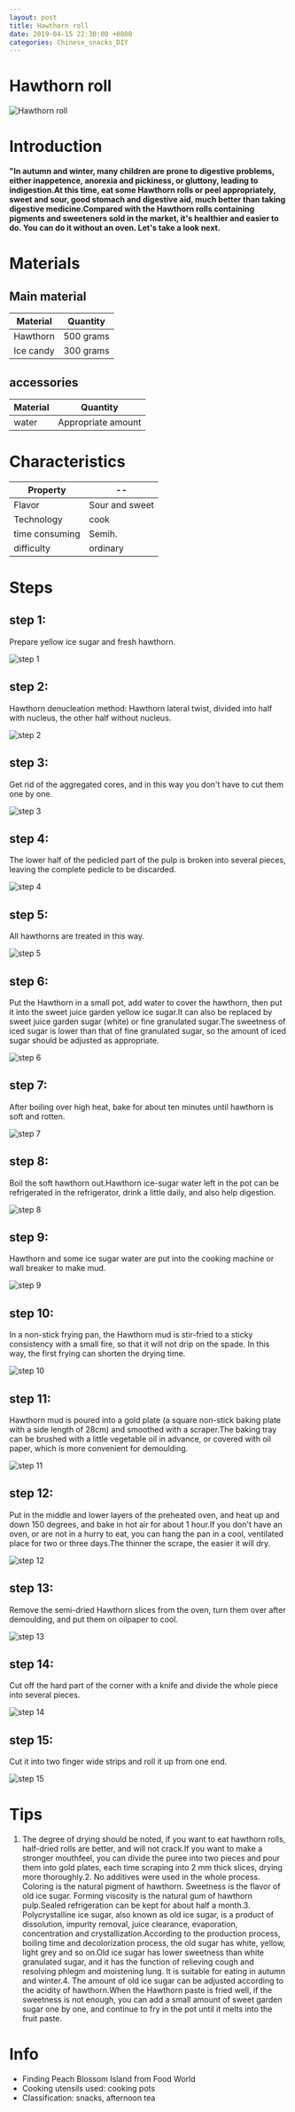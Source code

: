 ```yaml
---
layout: post
title: Hawthorn roll
date: 2019-04-15 22:30:00 +0800
categories: Chinese_snacks_DIY
---
```


# Hawthorn roll

![Hawthorn roll]({{site.baseurl}}/img/427056/427056.jpg)

# Introduction

**"In autumn and winter, many children are prone to digestive problems, either inappetence, anorexia and pickiness, or gluttony, leading to indigestion.At this time, eat some Hawthorn rolls or peel appropriately, sweet and sour, good stomach and digestive aid, much better than taking digestive medicine.Compared with the Hawthorn rolls containing pigments and sweeteners sold in the market, it's healthier and easier to do. You can do it without an oven. Let's take a look next.**

# Materials


## Main material

Material|Quantity
--|--
Hawthorn|500 grams
Ice candy|300 grams

## accessories

Material|Quantity
--|--
water|Appropriate amount

# Characteristics

Property|--
--|--
Flavor|Sour and sweet
Technology|cook
time consuming|Semih.
difficulty|ordinary

# Steps

## step 1:

Prepare yellow ice sugar and fresh hawthorn.

![step 1]({{site.baseurl}}/img/427056/1.jpg)

## step 2:

Hawthorn denucleation method: Hawthorn lateral twist, divided into half with nucleus, the other half without nucleus.

![step 2]({{site.baseurl}}/img/427056/2.jpg)

## step 3:

Get rid of the aggregated cores, and in this way you don't have to cut them one by one.

![step 3]({{site.baseurl}}/img/427056/3.jpg)

## step 4:

The lower half of the pedicled part of the pulp is broken into several pieces, leaving the complete pedicle to be discarded.

![step 4]({{site.baseurl}}/img/427056/4.jpg)

## step 5:

All hawthorns are treated in this way.

![step 5]({{site.baseurl}}/img/427056/5.jpg)

## step 6:

Put the Hawthorn in a small pot, add water to cover the hawthorn, then put it into the sweet juice garden yellow ice sugar.It can also be replaced by sweet juice garden sugar (white) or fine granulated sugar.The sweetness of iced sugar is lower than that of fine granulated sugar, so the amount of iced sugar should be adjusted as appropriate.

![step 6]({{site.baseurl}}/img/427056/6.jpg)

## step 7:

After boiling over high heat, bake for about ten minutes until hawthorn is soft and rotten.

![step 7]({{site.baseurl}}/img/427056/7.jpg)

## step 8:

Boil the soft hawthorn out.Hawthorn ice-sugar water left in the pot can be refrigerated in the refrigerator, drink a little daily, and also help digestion.

![step 8]({{site.baseurl}}/img/427056/8.jpg)

## step 9:

Hawthorn and some ice sugar water are put into the cooking machine or wall breaker to make mud.

![step 9]({{site.baseurl}}/img/427056/9.jpg)

## step 10:

In a non-stick frying pan, the Hawthorn mud is stir-fried to a sticky consistency with a small fire, so that it will not drip on the spade. In this way, the first frying can shorten the drying time.

![step 10]({{site.baseurl}}/img/427056/10.jpg)

## step 11:

Hawthorn mud is poured into a gold plate (a square non-stick baking plate with a side length of 28cm) and smoothed with a scraper.The baking tray can be brushed with a little vegetable oil in advance, or covered with oil paper, which is more convenient for demoulding.

![step 11]({{site.baseurl}}/img/427056/11.jpg)

## step 12:

Put in the middle and lower layers of the preheated oven, and heat up and down 150 degrees, and bake in hot air for about 1 hour.If you don't have an oven, or are not in a hurry to eat, you can hang the pan in a cool, ventilated place for two or three days.The thinner the scrape, the easier it will dry.

![step 12]({{site.baseurl}}/img/427056/12.jpg)

## step 13:

Remove the semi-dried Hawthorn slices from the oven, turn them over after demoulding, and put them on oilpaper to cool.

![step 13]({{site.baseurl}}/img/427056/13.jpg)

## step 14:

Cut off the hard part of the corner with a knife and divide the whole piece into several pieces.

![step 14]({{site.baseurl}}/img/427056/14.jpg)

## step 15:

Cut it into two finger wide strips and roll it up from one end.

![step 15]({{site.baseurl}}/img/427056/15.jpg)

# Tips

1. The degree of drying should be noted, if you want to eat hawthorn rolls, half-dried rolls are better, and will not crack.If you want to make a stronger mouthfeel, you can divide the puree into two pieces and pour them into gold plates, each time scraping into 2 mm thick slices, drying more thoroughly.2. No additives were used in the whole process. Coloring is the natural pigment of hawthorn. Sweetness is the flavor of old ice sugar. Forming viscosity is the natural gum of hawthorn pulp.Sealed refrigeration can be kept for about half a month.3. Polycrystalline ice sugar, also known as old ice sugar, is a product of dissolution, impurity removal, juice clearance, evaporation, concentration and crystallization.According to the production process, boiling time and decolorization process, the old sugar has white, yellow, light grey and so on.Old ice sugar has lower sweetness than white granulated sugar, and it has the function of relieving cough and resolving phlegm and moistening lung. It is suitable for eating in autumn and winter.4. The amount of old ice sugar can be adjusted according to the acidity of hawthorn.When the Hawthorn paste is fried well, if the sweetness is not enough, you can add a small amount of sweet garden sugar one by one, and continue to fry in the pot until it melts into the fruit paste.

# Info

- Finding Peach Blossom Island from Food World
- Cooking utensils used: cooking pots
- Classification: snacks, afternoon tea